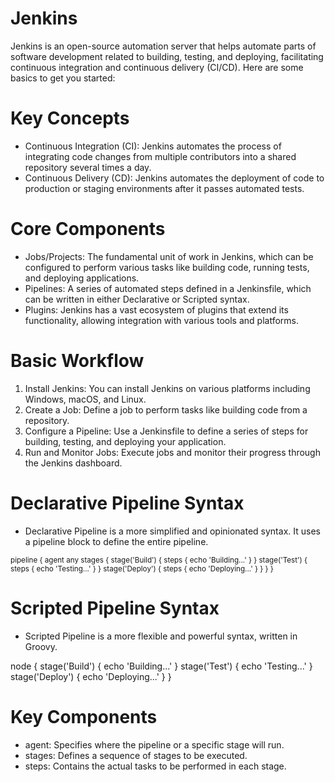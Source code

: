 Jenkins
===============

Jenkins is an open-source automation server that helps automate parts of software development related to building, testing, and deploying, facilitating continuous integration and continuous delivery (CI/CD). Here are some basics to get you started:

Key Concepts
==============
- Continuous Integration (CI): Jenkins automates the process of integrating code changes from multiple contributors into a shared repository several times a day.
- Continuous Delivery (CD): Jenkins automates the deployment of code to production or staging environments after it passes automated tests.

Core Components
===================
- Jobs/Projects: The fundamental unit of work in Jenkins, which can be configured to perform various tasks like building code, running tests, and deploying applications.
- Pipelines: A series of automated steps defined in a Jenkinsfile, which can be written in either Declarative or Scripted syntax.
- Plugins: Jenkins has a vast ecosystem of plugins that extend its functionality, allowing integration with various tools and platforms.
  
Basic Workflow
===============
1. Install Jenkins: You can install Jenkins on various platforms including Windows, macOS, and Linux.
2. Create a Job: Define a job to perform tasks like building code from a repository.
3. Configure a Pipeline: Use a Jenkinsfile to define a series of steps for building, testing, and deploying your application.
4. Run and Monitor Jobs: Execute jobs and monitor their progress through the Jenkins dashboard.

Declarative Pipeline Syntax
================================
- Declarative Pipeline is a more simplified and opinionated syntax. It uses a pipeline block to define the entire pipeline.

<sub>
pipeline {
    agent any
    stages {
        stage('Build') {
            steps {
                echo 'Building...'
            }
        }
        stage('Test') {
            steps {
                echo 'Testing...'
            }
        }
        stage('Deploy') {
            steps {
                echo 'Deploying...'
            }
        }
    }
}
</sub>

Scripted Pipeline Syntax
===========================
- Scripted Pipeline is a more flexible and powerful syntax, written in Groovy.

node {
    stage('Build') {
        echo 'Building...'
    }
    stage('Test') {
        echo 'Testing...'
    }
    stage('Deploy') {
        echo 'Deploying...'
    }
}

Key Components
==================
- agent: Specifies where the pipeline or a specific stage will run.
- stages: Defines a sequence of stages to be executed.
- steps: Contains the actual tasks to be performed in each stage.
